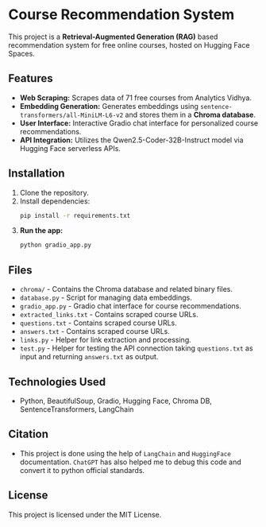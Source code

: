# Course Recommendation System

This project is a **Retrieval-Augmented Generation (RAG)** based recommendation system for free online courses, hosted on Hugging Face Spaces.

## Features
- **Web Scraping:** Scrapes data of 71 free courses from Analytics Vidhya.
- **Embedding Generation:** Generates embeddings using `sentence-transformers/all-MiniLM-L6-v2` and stores them in a **Chroma database**.
- **User Interface:** Interactive Gradio chat interface for personalized course recommendations.
- **API Integration:** Utilizes the Qwen2.5-Coder-32B-Instruct model via Hugging Face serverless APIs.

## Installation
1. Clone the repository.
2. Install dependencies:
   ```bash
   pip install -r requirements.txt
   ```
3. **Run the app:**
   ```bash
   python gradio_app.py
   ```
## Files
- `chroma/` - Contains the Chroma database and related binary files.
- `database.py` - Script for managing data embeddings.
- `gradio_app.py` - Gradio chat interface for course recommendations.
- `extracted_links.txt` - Contains scraped course URLs.
- `questions.txt` - Contains scraped course URLs.
- `answers.txt` - Contains scraped course URLs.
- `links.py` - Helper for link extraction and processing.
- `test.py` - Helper for testing the API connection taking `questions.txt` as input and returning `answers.txt` as output.

## Technologies Used
- Python, BeautifulSoup, Gradio, Hugging Face, Chroma DB, SentenceTransformers, LangChain

## Citation
- This project is done using the help of `LangChain` and `HuggingFace` documentation. `ChatGPT` has also helped me to debug this code and convert it to python official standards.

## License
This project is licensed under the MIT License.


